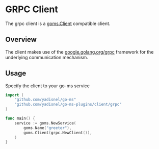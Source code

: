 # GRPC Client

The grpc client is a [goms.Client](https://godoc.org/github.com/yadisnel/go-ms/client#Client) compatible client.

## Overview

The client makes use of the [google.golang.org/grpc](google.golang.org/grpc) framework for the underlying communication mechanism.

## Usage

Specify the client to your go-ms service

```go
import (
	"github.com/yadisnel/go-ms"
	"github.com/yadisnel/go-ms-plugins/client/grpc"
)

func main() {
	service := goms.NewService(
		goms.Name("greeter"),
		goms.Client(grpc.NewClient()),
	)
}
```
